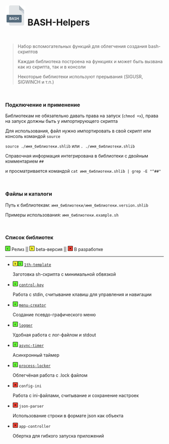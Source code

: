 # <img src="/.img/icon_bash.png"/> BASH-Helpers

<br />

> Набор вспомогательных функций для облегчения создания bash-скриптов
>
> Каждая библиотека построена на функциях и может быть вызвана как из скрипта, так и в консоли
>
> Некоторые библиотеки используют прерывания (SIGUSR, SIGWINCH и т.п.)

<br />

### Подключение и применение

Библиотекам не обязательно давать права на запуск (`chmod +x`), права на запуск должны быть у импортирующего скрипта

Для использования, файл нужно импортировать в свой скрипт или консоль командой `source`

`source ./имя_библиотеки.shlib` или `. ./имя_библиотеки.shlib`

Справочная информация интегрирована в библиотеки с двойным комментарием `##`

и просматривается командой `cat имя_библиотеки.shlib | grep -E "^##"`

<br />

### Файлы и каталоги

Путь к библиотекам: `имя_библиотеки/имя_библиотеки.version.shlib`

Примеры использования: `имя_библиотеки.example.sh`

<br />

### Список библиотек

<img src="/.img/icon_g.png"/> Релиз || <img src="/.img/icon_y.png"/> beta-версия || <img src="/.img/icon_r.png"/> В разработке

------

- <img src="/.img/icon_y.png"/><img src="/.img/icon_g.png"/> [`1th-template`](https://github.com/vitalyprohorenko/bash-helpers/tree/master/1th-template)

	Заготовка sh-скрипта с минимальной обвязкой

- <img src="/.img/icon_g.png"/> [`control-key`](https://github.com/vitalyprohorenko/bash-helpers/tree/master/control-key)

	Работа с stdin, считывание клавиш для управления и навигации

- <img src="/.img/icon_g.png"/> [`menu-creator`](https://github.com/vitalyprohorenko/bash-helpers/tree/master/menu-creator)

  Создание псевдо-графического меню

- <img src="/.img/icon_g.png"/> [`logger`](https://github.com/vitalyprohorenko/bash-helpers/tree/master/logger)

	Удобная работа с лог-файлом и stdout

- <img src="/.img/icon_g.png"/> [`async-timer`](https://github.com/vitalyprohorenko/bash-helpers/tree/master/async-timer)

  Асинхронный таймер

- <img src="/.img/icon_g.png"/> [`process-locker`](https://github.com/vitalyprohorenko/bash-helpers/tree/master/process-locker)

  Облегчёная работа с .lock файлом

- <img src="/.img/icon_r.png"/> `config-ini`

  Работа с ini-файлами, считывание и сохранение настроек

- <img src="/.img/icon_r.png"/> `json-parser`

  Использование строки в формате json как объекта

- <img src="/.img/icon_r.png"/> `app-controller`

  Обертка для гибкого запуска приложений